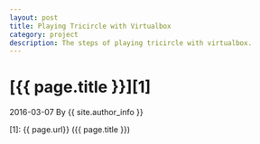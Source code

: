 ```yaml
---
layout: post
title: Playing Tricircle with Virtualbox
category: project
description: The steps of playing tricircle with virtualbox.
---
```



# [{{ page.title }}][1]
2016-03-07 By {{ site.author_info }}


[Pengfei Shi]:    http://shipengfei92.cn  "Pengfei Shi"
[1]:    {{ page.url}}  ({{ page.title }})
